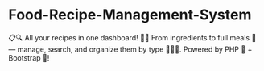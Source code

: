 # Food-Recipe-Management-System
📋🔍 All your recipes in one dashboard! 🧅🥦 From ingredients to full meals 🍝 — manage, search, and organize them by type 🥗🍔🍰. Powered by PHP 🐘 + Bootstrap 🎨!
